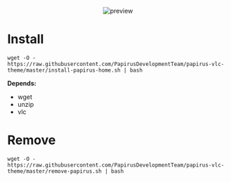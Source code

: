 <p align="center">
  <img src="https://raw.githubusercontent.com/PapirusDevelopmentTeam/papirus-vlc-theme/master/preview.png" alt="preview"/>
</p>

# Install
```
wget -O - https://raw.githubusercontent.com/PapirusDevelopmentTeam/papirus-vlc-theme/master/install-papirus-home.sh | bash
```
**Depends:**
- wget
- unzip
- vlc

# Remove
```
wget -O - https://raw.githubusercontent.com/PapirusDevelopmentTeam/papirus-vlc-theme/master/remove-papirus.sh | bash
```
